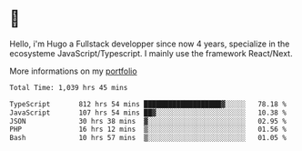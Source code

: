 # 👋 

Hello, i'm Hugo a Fullstack developper since now 4 years, specialize in the ecosysteme JavaScript/Typescript. I mainly use the framework React/Next.

More informations on my [portfolio](https://hcampos.fr)

<!--START_SECTION:waka-->

```txt
Total Time: 1,039 hrs 45 mins

TypeScript       812 hrs 54 mins ███████████████████▓░░░░░   78.18 %
JavaScript       107 hrs 54 mins ██▓░░░░░░░░░░░░░░░░░░░░░░   10.38 %
JSON             30 hrs 38 mins  ▓░░░░░░░░░░░░░░░░░░░░░░░░   02.95 %
PHP              16 hrs 12 mins  ▒░░░░░░░░░░░░░░░░░░░░░░░░   01.56 %
Bash             10 hrs 57 mins  ▒░░░░░░░░░░░░░░░░░░░░░░░░   01.05 %
```

<!--END_SECTION:waka-->
